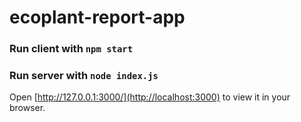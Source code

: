 # ecoplant-report-app

### Run client with `npm start`
### Run server with `node index.js`

Open [http://127.0.0.1:3000/](http://localhost:3000) to view it in your browser.